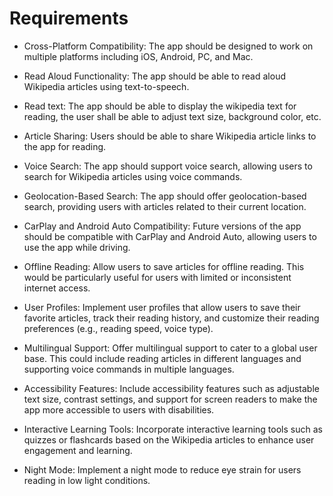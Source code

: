 # Requirements

* Cross-Platform Compatibility: The app should be designed to work on multiple platforms including iOS, Android, PC, and Mac.

* Read Aloud Functionality: The app should be able to read aloud Wikipedia articles using text-to-speech.

* Read text: The app should be able to display the wikipedia text for reading, the user shall be able to adjust text size, background color, etc.

* Article Sharing: Users should be able to share Wikipedia article links to the app for reading.

* Voice Search: The app should support voice search, allowing users to search for Wikipedia articles using voice commands.

* Geolocation-Based Search: The app should offer geolocation-based search, providing users with articles related to their current location.

* CarPlay and Android Auto Compatibility: Future versions of the app should be compatible with CarPlay and Android Auto, allowing users to use the app while driving.

* Offline Reading: Allow users to save articles for offline reading. This would be particularly useful for users with limited or inconsistent internet access.

* User Profiles: Implement user profiles that allow users to save their favorite articles, track their reading history, and customize their reading preferences (e.g., reading speed, voice type).

* Multilingual Support: Offer multilingual support to cater to a global user base. This could include reading articles in different languages and supporting voice commands in multiple languages.

* Accessibility Features: Include accessibility features such as adjustable text size, contrast settings, and support for screen readers to make the app more accessible to users with disabilities.

* Interactive Learning Tools: Incorporate interactive learning tools such as quizzes or flashcards based on the Wikipedia articles to enhance user engagement and learning.

* Night Mode: Implement a night mode to reduce eye strain for users reading in low light conditions.
